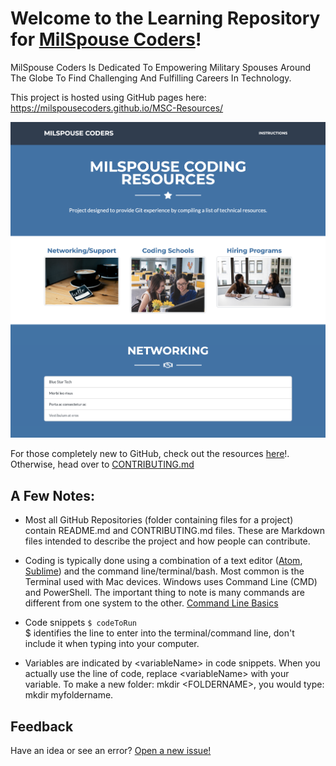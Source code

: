 # Welcome to the Learning Repository for [MilSpouse Coders](https://milspousecoders.org/)!
MilSpouse Coders Is Dedicated To Empowering Military Spouses Around The Globe To Find Challenging And Fulfilling Careers In Technology.

This project is hosted using GitHub pages here: https://milspousecoders.github.io/MSC-Resources/

[![Website Preview](dist/assets/img/Page_Screenshot.png)](https://milspousecoders.github.io/MSC-Resources/)


For those completely new to GitHub, check out the resources [here](https://milspousecoders.github.io/MSC-Coding-Resources/learn-git.html)!.  Otherwise, head over to [CONTRIBUTING.md](/CONTRIBUTING.md)


## A Few Notes:
- Most all GitHub Repositories (folder containing files for a project) contain README.md and CONTRIBUTING.md files. These are Markdown files intended to describe the project and how people can contribute.

- Coding is typically done using a combination of a text editor ([Atom](https://atom.io/), [Sublime](https://www.sublimetext.com/)) and the command line/terminal/bash. Most common is the Terminal used with Mac devices.  Windows uses Command Line (CMD) and PowerShell.  The important thing to note is many commands are different from one system to the other. [Command Line Basics](https://www.theodinproject.com/courses/web-development-101/lessons/command-line-basics-web-development-101)

- Code snippets  `$ codeToRun` <br>
$ identifies the line to enter into the terminal/command line, don't include it when typing into your computer.

- Variables are indicated by \<variableName> in code snippets. When you actually use the line of code, replace \<variableName> with your variable.
To make a new folder: mkdir \<FOLDERNAME>, you would type: mkdir myfoldername.


## Feedback

Have an idea or see an error? [Open a new issue!](https://github.com/MilSpouseCoders/MSC-Coding-Resources/issues)

